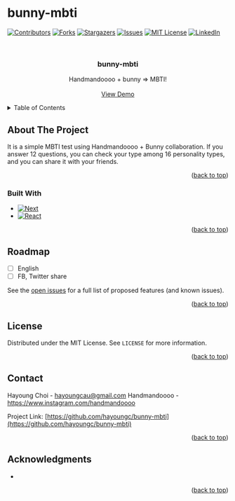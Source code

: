 # bunny-mbti

<a name="readme-top"></a>

<!-- PROJECT SHIELDS -->
<!--
*** I'm using markdown "reference style" links for readability.
*** Reference links are enclosed in brackets [ ] instead of parentheses ( ).
*** See the bottom of this document for the declaration of the reference variables
*** for contributors-url, forks-url, etc. This is an optional, concise syntax you may use.
*** https://www.markdownguide.org/basic-syntax/#reference-style-links
-->
[![Contributors][contributors-shield]][contributors-url]
[![Forks][forks-shield]][forks-url]
[![Stargazers][stars-shield]][stars-url]
[![Issues][issues-shield]][issues-url]
[![MIT License][license-shield]][license-url]
[![LinkedIn][linkedin-shield]][linkedin-url]



<!-- PROJECT LOGO -->
<br />
<div align="center">

<h3 align="center">bunny-mbti</h3>

  <p align="center">
    Handmandoooo + bunny => MBTI!
    <br />
    <br />
    <a href="https://bunny-mbti.vercel.app/">View Demo</a>
  </p>
</div>


<!-- TABLE OF CONTENTS -->
<details>
  <summary>Table of Contents</summary>
  <ol>
    <li>
      <a href="#about-the-project">About The Project</a>
      <ul>
        <li><a href="#built-with">Built With</a></li>
      </ul>
    </li>
    <li><a href="#usage">Usage</a></li>
    <li><a href="#roadmap">Roadmap</a></li>
    <li><a href="#license">License</a></li>
    <li><a href="#contact">Contact</a></li>
    <li><a href="#acknowledgments">Acknowledgments</a></li>
  </ol>
</details>



<!-- ABOUT THE PROJECT -->
## About The Project

It is a simple MBTI test using Handmandoooo + Bunny collaboration. If you answer 12 questions, you can check your type among 16 personality types, and you can share it with your friends.

<p align="right">(<a href="#readme-top">back to top</a>)</p>



### Built With

* [![Next][Next.js]][Next-url]
* [![React][React.js]][React-url]

<p align="right">(<a href="#readme-top">back to top</a>)</p>


<!-- ROADMAP -->
## Roadmap

- [ ] English
- [ ] FB, Twitter share

See the [open issues](https://github.com/hayoungc/bunny-mbti/issues) for a full list of proposed features (and known issues).

<p align="right">(<a href="#readme-top">back to top</a>)</p>



<!-- LICENSE -->
## License

Distributed under the MIT License. See `LICENSE` for more information.

<p align="right">(<a href="#readme-top">back to top</a>)</p>



<!-- CONTACT -->
## Contact

Hayoung Choi - hayoungcau@gmail.com
Handmandoooo - https://www.instagram.com/handmandoooo

Project Link: [https://github.com/hayoungc/bunny-mbti](https://github.com/hayoungc/bunny-mbti)

<p align="right">(<a href="#readme-top">back to top</a>)</p>



<!-- ACKNOWLEDGMENTS -->
## Acknowledgments

* []()

<p align="right">(<a href="#readme-top">back to top</a>)</p>



<!-- MARKDOWN LINKS & IMAGES -->
<!-- https://www.markdownguide.org/basic-syntax/#reference-style-links -->
[contributors-shield]: https://img.shields.io/github/contributors/hayoungc/bunny-mbti.svg?style=for-the-badge
[contributors-url]: https://github.com/hayoungc/bunny-mbti/graphs/contributors
[forks-shield]: https://img.shields.io/github/forks/hayoungc/bunny-mbti.svg?style=for-the-badge
[forks-url]: https://github.com/hayoungc/bunny-mbti/network/members
[stars-shield]: https://img.shields.io/github/stars/hayoungc/bunny-mbti.svg?style=for-the-badge
[stars-url]: https://github.com/hayoungc/bunny-mbti/stargazers
[issues-shield]: https://img.shields.io/github/issues/hayoungc/bunny-mbti.svg?style=for-the-badge
[issues-url]: https://github.com/hayoungc/bunny-mbti/issues
[license-shield]: https://img.shields.io/github/license/hayoungc/bunny-mbti.svg?style=for-the-badge
[license-url]: https://github.com/hayoungc/bunny-mbti/LICENSE
[linkedin-shield]: https://img.shields.io/badge/-LinkedIn-black.svg?style=for-the-badge&logo=linkedin&colorB=555
[linkedin-url]: https://linkedin.com/in/hayoung-choi
[product-screenshot]: images/screenshot.png
[Next.js]: https://img.shields.io/badge/next.js-000000?style=for-the-badge&logo=nextdotjs&logoColor=white
[Next-url]: https://nextjs.org/
[React.js]: https://img.shields.io/badge/React-20232A?style=for-the-badge&logo=react&logoColor=61DAFB
[React-url]: https://reactjs.org/
[tailwindcss]: https://tailwindcss.com/
[tailwindcss-url]: https://tailwindcss.com/
